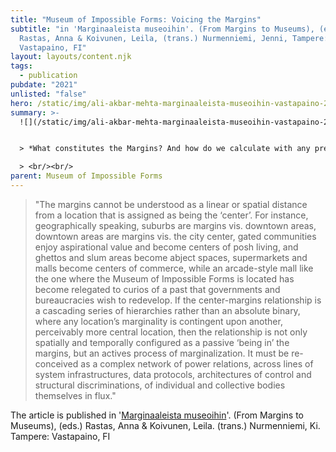 ```yaml
---
title: "Museum of Impossible Forms: Voicing the Margins"
subtitle: "in 'Marginaaleista museoihin'. (From Margins to Museums), (eds.)
  Rastas, Anna & Koivunen, Leila, (trans.) Nurmenniemi, Jenni, Tampere:
  Vastapaino, FI"
layout: layouts/content.njk
tags:
  - publication
pubdate: "2021"
unlisted: "false"
hero: /static/img/ali-akbar-mehta-marginaaleista-museoihin-vastapaino-2021.jpg
summary: >-
  ![](/static/img/ali-akbar-mehta-marginaaleista-museoihin-vastapaino-2021.jpg)


  > *What constitutes the Margins? And how do we calculate with any precise method the marginality of any lived experience?*

  > <br/><br/>
parent: Museum of Impossible Forms
---
```

> "The margins cannot be understood as a linear or spatial distance from a location that is assigned as being the ‘center’. For instance, geographically speaking, suburbs are margins vis. downtown areas, downtown areas are margins vis. the city center, gated communities enjoy aspirational value and become centers of posh living, and ghettos and slum areas become abject spaces, supermarkets and malls become centers of commerce, while an arcade-style mall like the one where the Museum of Impossible Forms is located has become relegated to curios of a past that governments and bureaucracies wish to redevelop. If the center-margins relationship is a cascading series of hierarchies rather than an absolute binary, where any location’s marginality is contingent upon another, perceivably more central location, then the relationship is not only spatially and temporally configured as a passive ‘being in’ the margins, but an actives process of marginalization. It must be re-conceived as a complex network of power relations, across lines of system infrastructures, data protocols, architectures of control and structural discriminations, of individual and collective bodies themselves in flux."

The article is published in '[Marginaaleista museoihin](https://vastapaino.fi/sivu/tuote/marginaaleista-museoihin/3868890)'. (From Margins to Museums), (eds.) Rastas, Anna & Koivunen, Leila. (trans.) Nurmenniemi, Ki. Tampere: Vastapaino, FI
